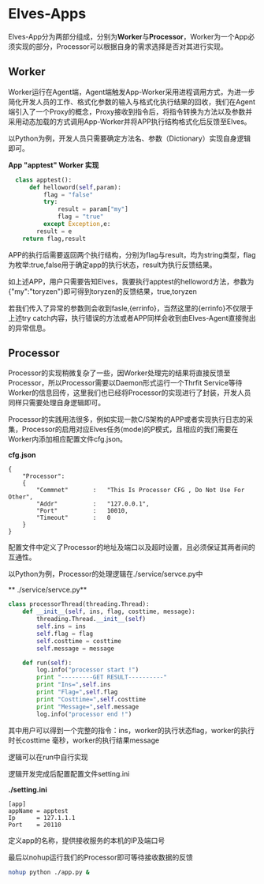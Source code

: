 # Elves-Apps

Elves-App分为两部分组成，分别为**Worker**与**Processor**，Worker为一个App必须实现的部分，Processor可以根据自身的需求选择是否对其进行实现。

## Worker

Worker运行在Agent端，Agent端触发App-Worker采用进程调用方式，为进一步简化开发人员的工作、格式化参数的输入与格式化执行结果的回收，我们在Agent端引入了一个Proxy的概念，Proxy接收到指令后，将指令转换为方法以及参数并采用动态加载的方式调用App-Worker并将APP执行结构格式化后反馈至Elves。

以Python为例，开发人员只需要确定方法名、参数（Dictionary）实现自身逻辑即可。

**App "apptest" Worker 实现**

```py
  class apptest():
      def helloword(self,param):
          flag = "false"
          try:
              result = param["my"]
              flag = "true"
          except Exception,e:
        result = e
    return flag,result
```

APP的执行后需要返回两个执行结构，分别为flag与result，均为string类型，flag为枚举:true,false用于确定app的执行状态，result为执行反馈结果。

如上述APP，用户只需要告知Elves，我要执行apptest的helloword方法，参数为{"my":"toryzen"}即可得到toryzen的反馈结果，true,toryzen

若我们传入了异常的参数则会收到fasle,{errinfo}，当然这里的{errinfo}不仅限于上述try catch内容，执行错误的方法或者APP同样会收到由Elves-Agent直接抛出的异常信息。

## Processor

Processor的实现稍微复杂了一些，因Worker处理完的结果将直接反馈至Processor，所以Processor需要以Daemon形式运行一个Thrfit Service等待Worker的信息回传，这里我们也已经将Processor的实现进行了封装，开发人员同样只需要处理自身逻辑即可。

Processor的实践用法很多，例如实现一款C/S架构的APP或者实现执行日志的采集，Processor的启用对应Elves任务\(mode\)的P模式，且相应的我们需要在Worker内添加相应配置文件cfg.json。

**cfg.json**

```
{
    "Processor":
    {
        "Commnet"       :   "This Is Processor CFG , Do Not Use For Other",
        "Addr"          :   "127.0.0.1",
        "Port"          :   10010,
        "Timeout"       :   0
    }
}
```

配置文件中定义了Processor的地址及端口以及超时设置，且必须保证其两者间的互通性。

以Python为例，Processor的处理逻辑在./service/servce.py中

**  ./service/servce.py**

```py
class processorThread(threading.Thread):
    def __init__(self, ins, flag, costtime, message):
        threading.Thread.__init__(self)
        self.ins = ins
        self.flag = flag
        self.costtime = costtime
        self.message = message

    def run(self):
        log.info("processor start !")
        print "---------GET RESULT----------"
        print "Ins=",self.ins
        print "Flag=",self.flag
        print "Costtime=",self.costtime
        print "Message=",self.message
        log.info("processor end !")
```

其中用户可以得到一个完整的指令：ins，worker的执行状态flag，worker的执行时长costtime 毫秒，worker的执行结果message

逻辑可以在run中自行实现

逻辑开发完成后配置配置文件setting.ini

**./setting.ini**

```
[app]
appName = apptest
Ip      = 127.1.1.1
Port    = 20110
```

定义app的名称，提供接收服务的本机的IP及端口号

最后以nohup运行我们的Processor即可等待接收数据的反馈

```bash
nohup python ./app.py &
```



